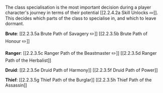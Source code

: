 The class specialisation is the most important decision during a player character's journey in terms of their potential [[2.2.4.2a Skill Unlocks 💤]]. 
This decides which parts of the class to specialise in, and which to leave dormant.

**Brute**:
[[2.2.3.5a Brute Path of Savagery ✏️]]
[[2.2.3.5b Brute Path of Honour ✏️]]

**Ranger**:
[[2.2.3.5c Ranger Path of the Beastmaster ✏️]]
[[2.2.3.5d Ranger Path of the Herbalist]]

**Druid**:
[[2.2.3.5e Druid Path of Harmony]]
[[2.2.3.5f Druid Path of Power]]

**Thief**:
[[2.2.3.5g Thief Path of the Burglar]]
[[2.2.3.5h Thief Path of the Assassin]]